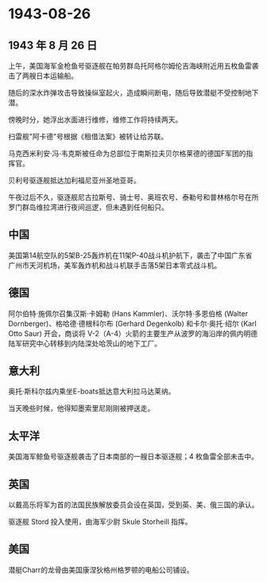 # 1943-08-26

## 1943 年 8 月 26 日

上午，美国海军金枪鱼号驱逐舰在帕劳群岛托阿格尔姆伦吉海峡附近用五枚鱼雷袭击了两艘日本运输船。

随后的深水炸弹攻击导致操纵室起火，造成瞬间断电，随后导致潜艇不受控制地下潜。

傍晚时分，她浮出水面进行维修，维修工作将持续两天。

扫雷舰"阿卡德"号根据《租借法案》被转让给苏联。

马克西米利安·冯·韦克斯被任命为总部位于南斯拉夫贝尔格莱德的德国F军团的指挥官。

贝利号驱逐舰抵达加利福尼亚州圣地亚哥。

午夜过后不久，驱逐舰尼古拉斯号、骑士号、奥班农号、泰勒号和普林格尔号在所罗门群岛维拉湾进行夜间巡逻，但未遇到任何船只。

## 中国

美国第14航空队的5架B-25轰炸机在11架P-40战斗机护航下，袭击了中国广东省广州市天河机场，美军轰炸机和战斗机联手击落5架日本零式战斗机。

## 德国

阿尔伯特·施佩尔召集汉斯·卡姆勒 (Hans Kammler)、沃尔特·多恩伯格 (Walter
Dornberger)、格哈德·德根科尔布 (Gerhard Degenkolb) 和卡尔·奥托·绍尔
(Karl Otto Saur) 开会，商谈将
V-2（A-4）火箭的主要生产从波罗的海沿岸的佩内明德陆军研究中心转移到内陆深处哈茨山的地下工厂。

## 意大利

奥托·斯科尔兹内乘坐E-boats抵达意大利拉马达莱纳。

当天晚些时候，他得知墨索里尼刚刚被押送走。

## 太平洋

美国海军鲸鱼号驱逐舰袭击了日本南部的一艘日本驱逐舰；4 枚鱼雷全部未击中。

## 英国

以戴高乐将军为首的法国民族解放委员会设在英国，受到英、美、俄三国的承认。

驱逐舰 Stord 投入使用，由海军少尉 Skule Storheill 指挥。

## 美国

潜艇Charr的龙骨由美国康涅狄格州格罗顿的电船公司铺设。

